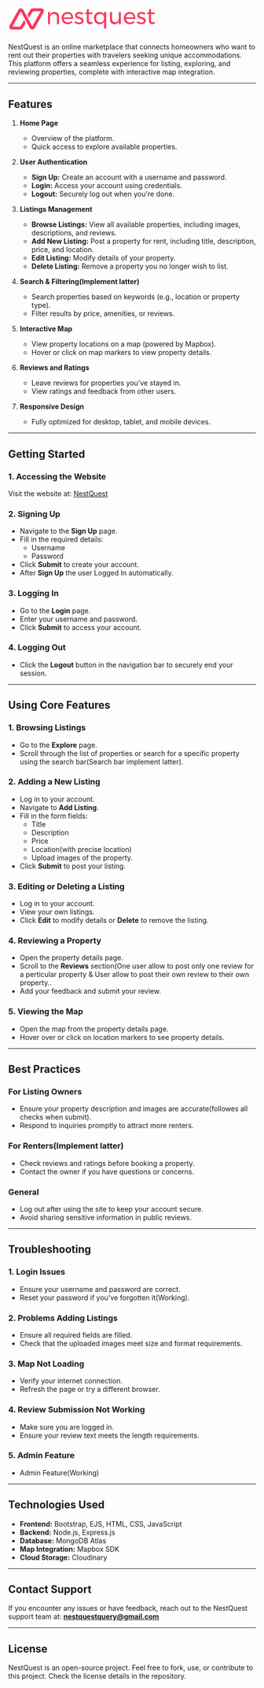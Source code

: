 <!-- # **NestQuest** -->
# <img src="public/images/logo2.png" alt="logo" width="300">


NestQuest is an online marketplace that connects homeowners who want to rent out their properties with travelers seeking unique accommodations. This platform offers a seamless experience for listing, exploring, and reviewing properties, complete with interactive map integration.

---

## **Features**

1. **Home Page**
   - Overview of the platform.
   - Quick access to explore available properties.

2. **User Authentication**
   - **Sign Up:** Create an account with a username and password.
   - **Login:** Access your account using credentials.
   - **Logout:** Securely log out when you're done.

3. **Listings Management**
   - **Browse Listings:** View all available properties, including images, descriptions, and reviews.
   - **Add New Listing:** Post a property for rent, including title, description, price, and location.
   - **Edit Listing:** Modify details of your property.
   - **Delete Listing:** Remove a property you no longer wish to list.

4. **Search & Filtering(Implement latter)**
   - Search properties based on keywords (e.g., location or property type).
   - Filter results by price, amenities, or reviews.

5. **Interactive Map**
   - View property locations on a map (powered by Mapbox).
   - Hover or click on map markers to view property details.

6. **Reviews and Ratings**
   - Leave reviews for properties you’ve stayed in.
   - View ratings and feedback from other users.

7. **Responsive Design**
   - Fully optimized for desktop, tablet, and mobile devices.

---

## **Getting Started**

### **1. Accessing the Website**
Visit the website at: [NestQuest](https://nest-quest-isga.onrender.com/)

### **2. Signing Up**
- Navigate to the **Sign Up** page.
- Fill in the required details:
  - Username
  - Password
- Click **Submit** to create your account.
- After **Sign Up** the user Logged In automatically.

### **3. Logging In**
- Go to the **Login** page.
- Enter your username and password.
- Click **Submit** to access your account.

### **4. Logging Out**
- Click the **Logout** button in the navigation bar to securely end your session.

---

## **Using Core Features**

### **1. Browsing Listings**
- Go to the **Explore** page.
- Scroll through the list of properties or search for a specific property using the search bar(Search bar implement latter).

### **2. Adding a New Listing**
- Log in to your account.
- Navigate to **Add Listing**.
- Fill in the form fields:
  - Title
  - Description
  - Price
  - Location(with precise location)
  - Upload images of the property.
- Click **Submit** to post your listing.

### **3. Editing or Deleting a Listing**
- Log in to your account.
- View your own listings.
- Click **Edit** to modify details or **Delete** to remove the listing.

### **4. Reviewing a Property**
- Open the property details page.
- Scroll to the **Reviews** section(One user allow to post only one review for a perticular property & User allow to post their own review to their own property..
- Add your feedback and submit your review.

### **5. Viewing the Map**
- Open the map from the property details page.
- Hover over or click on location markers to see property details.

---

## **Best Practices**

### **For Listing Owners**
- Ensure your property description and images are accurate(followes all checks when submit).
- Respond to inquiries promptly to attract more renters.

### **For Renters(Implement latter)**
- Check reviews and ratings before booking a property.
- Contact the owner if you have questions or concerns.

### **General**
- Log out after using the site to keep your account secure.
- Avoid sharing sensitive information in public reviews.

---

## **Troubleshooting**

### **1. Login Issues**
- Ensure your username and password are correct.
- Reset your password if you've forgotten it(Working).

### **2. Problems Adding Listings**
- Ensure all required fields are filled.
- Check that the uploaded images meet size and format requirements.

### **3. Map Not Loading**
- Verify your internet connection.
- Refresh the page or try a different browser.

### **4. Review Submission Not Working**
- Make sure you are logged in.
- Ensure your review text meets the length requirements.

### **5. Admin Feature**
- Admin Feature(Working)
---

## **Technologies Used**
- **Frontend:** Bootstrap, EJS, HTML, CSS, JavaScript
- **Backend:** Node.js, Express.js
- **Database:** MongoDB Atlas
- **Map Integration:** Mapbox SDK
- **Cloud Storage:** Cloudinary

---

## **Contact Support**
If you encounter any issues or have feedback, reach out to the NestQuest support team at: **nestquestquery@gmail.com**

---

## **License**
NestQuest is an open-source project. Feel free to fork, use, or contribute to this project. Check the license details in the repository.

